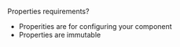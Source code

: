 Properties requirements?

- Properities are for configuring your component
- Properties are immutable
